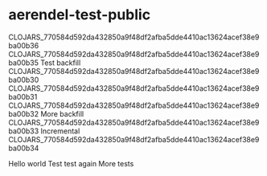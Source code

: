 # aerendel-test-public
CLOJARS_770584d592da432850a9f48df2afba5dde4410ac13624acef38e9ba00b36
CLOJARS_770584d592da432850a9f48df2afba5dde4410ac13624acef38e9ba00b35
Test backfill
CLOJARS_770584d592da432850a9f48df2afba5dde4410ac13624acef38e9ba00b30
CLOJARS_770584d592da432850a9f48df2afba5dde4410ac13624acef38e9ba00b31
CLOJARS_770584d592da432850a9f48df2afba5dde4410ac13624acef38e9ba00b32
More backfill
CLOJARS_770584d592da432850a9f48df2afba5dde4410ac13624acef38e9ba00b33
Incremental
CLOJARS_770584d592da432850a9f48df2afba5dde4410ac13624acef38e9ba00b34

Hello world
Test test again
More tests
